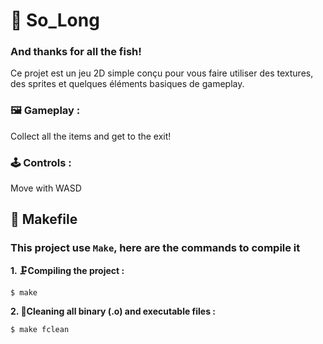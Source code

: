 # 🐬 So_Long
### And thanks for all the fish!
Ce projet est un jeu 2D simple conçu pour vous faire utiliser des textures, des sprites et quelques éléments basiques de gameplay.

### 🖼️ Gameplay :
Collect all the items and get to the exit!

### 🕹️ Controls :
Move with WASD

## 🔩 Makefile

### This project use `Make`, here are the commands to compile it

**1. 🗜️Compiling the project :**

```shell
$ make
```

**2. 🧹Cleaning all binary (.o) and executable files :**

```shell
$ make fclean
```
